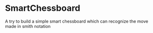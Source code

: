 # SmartChessboard
A try to build a simple smart chessboard which can recognize the move made in smith notation
